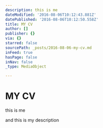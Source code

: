 ```yaml
---
description: this is me
dateModified: '2016-08-06T10:12:43.881Z'
datePublished: '2016-08-06T10:12:50.558Z'
title: MY CV
author: []
publisher: {}
via: {}
starred: false
sourcePath: _posts/2016-08-06-my-cv.md
inFeed: true
hasPage: false
inNav: false
_type: MediaObject

---
```

# MY CV

this is me

and this is my description